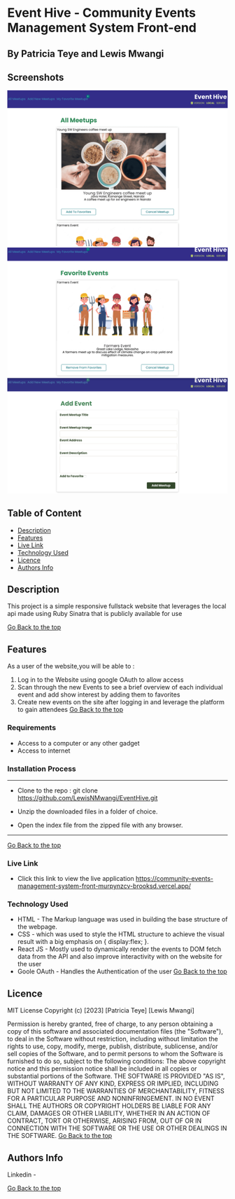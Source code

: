 # Event Hive - Community Events Management System Front-end
 ## By Patricia Teye and Lewis Mwangi 
## Screenshots
 ![image](./src/images/home.png)
 ![image](./src/images/auth.png)
 ![image](./src/images/addform.png)
 ## Table of Content
 - [Description](#description)
 - [Features](#features)
 - [Live Link](#Live-Link)
 - [Technology  Used](#technology-Used)
 - [Licence](#licence)
 - [Authors Info](#Authors-Info)

 ## Description
 <p>This project is a simple responsive fullstack website that leverages the local api made using Ruby Sinatra that is publicly available for use</p>

 [Go Back to the top](#community-events-management-system-front-end)

 ## Features
As a user of the website,you will be able to :
1. Log in to the Website using google OAuth to allow access
2. Scan through the new Events to see a brief overview of each individual event and add show interest by adding them to favorites
3. Create new events on the site after logging in and leverage the platform to gain attendees 
[Go Back to the top](#community-events-management-system-front-end)

 ###  Requirements
 * Access to  a computer or any other gadget
 * Access to internet
 ### Installation Process
 ****
* Clone to the repo : git clone https://github.com/LewisNMwangi/EventHive.git

* Unzip the downloaded files in a folder of choice.
* Open the index file from the zipped file with any browser.
 ****
[Go Back to the top](#community-events-management-system-front-end)

### Live Link 
- Click this link to view the live application https://community-events-management-system-front-murpynzcv-brooksd.vercel.app/
### Technology  Used
* HTML - The Markup language was used in building the base structure of the webpage.
* CSS - which was used to style the HTML structure to achieve the visual result with a big emphasis on { display:flex; }.
* React JS - Mostly used to dynamically render the events to DOM fetch data from the API and also improve interactivity with on the website for the user
* Goole OAuth - Handles the Authentication of the user
[Go Back to the top](#community-events-management-system-front-end)
## Licence
MIT License
Copyright (c) [2023] [Patricia Teye] [Lewis Mwangi]

Permission is hereby granted, free of charge, to any person obtaining a copy
of this software and associated documentation files (the "Software"), to deal
in the Software without restriction, including without limitation the rights
to use, copy, modify, merge, publish, distribute, sublicense, and/or sell
copies of the Software, and to permit persons to whom the Software is
furnished to do so, subject to the following conditions:
The above copyright notice and this permission notice shall be included in all
copies or substantial portions of the Software.
THE SOFTWARE IS PROVIDED "AS IS", WITHOUT WARRANTY OF ANY KIND, EXPRESS OR
IMPLIED, INCLUDING BUT NOT LIMITED TO THE WARRANTIES OF MERCHANTABILITY,
FITNESS FOR A PARTICULAR PURPOSE AND NONINFRINGEMENT. IN NO EVENT SHALL THE
AUTHORS OR COPYRIGHT HOLDERS BE LIABLE FOR ANY CLAIM, DAMAGES OR OTHER
LIABILITY, WHETHER IN AN ACTION OF CONTRACT, TORT OR OTHERWISE, ARISING FROM,
OUT OF OR IN CONNECTION WITH THE SOFTWARE OR THE USE OR OTHER DEALINGS IN THE
SOFTWARE.
[Go Back to the top](#community-events-management-system-front-end)
## Authors Info
Linkedin - 
   
[Go Back to the top](#community-events-management-system-front-end)
